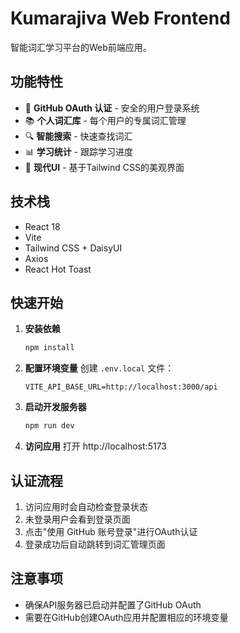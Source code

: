 # Kumarajiva Web Frontend

智能词汇学习平台的Web前端应用。

## 功能特性

- 🔐 **GitHub OAuth 认证** - 安全的用户登录系统
- 📚 **个人词汇库** - 每个用户的专属词汇管理
- 🔍 **智能搜索** - 快速查找词汇
- 📊 **学习统计** - 跟踪学习进度
- 🎨 **现代UI** - 基于Tailwind CSS的美观界面

## 技术栈

- React 18
- Vite
- Tailwind CSS + DaisyUI
- Axios
- React Hot Toast

## 快速开始

1. **安装依赖**
   ```bash
   npm install
   ```

2. **配置环境变量**
   创建 `.env.local` 文件：
   ```env
   VITE_API_BASE_URL=http://localhost:3000/api
   ```

3. **启动开发服务器**
   ```bash
   npm run dev
   ``` 

4. **访问应用**
   打开 http://localhost:5173

## 认证流程

1. 访问应用时会自动检查登录状态
2. 未登录用户会看到登录页面
3. 点击"使用 GitHub 账号登录"进行OAuth认证
4. 登录成功后自动跳转到词汇管理页面

## 注意事项

- 确保API服务器已启动并配置了GitHub OAuth
- 需要在GitHub创建OAuth应用并配置相应的环境变量